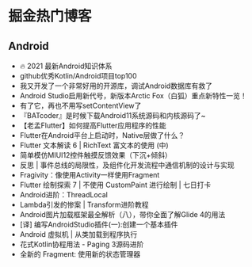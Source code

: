 # 掘金热门博客
## Android
* 🔥 2021 最新Android知识体系
* github优秀Kotlin/Android项目top100
* 我又开发了一个非常好用的开源库，调试Android数据库有救了
* Android Studio启用新代号，新版本Arctic Fox（白狐）重点新特性一览！
* 有了它，再也不用写setContentView了
* 『BATcoder』是时候下载Android11系统源码和内核源码了~
* 【老孟Flutter】如何提高Flutter应用程序的性能
* Flutter在Android平台上启动时，Native层做了什么？
* Flutter 文本解读 6 | RichText 富文本的使用 (中)
* 简单模仿MIUI12控件触摸反馈效果（下沉+倾斜）
* 反思 | 事件总线的局限性，及组件化开发流程中通信机制的设计与实现
* Fragivity：像使用Activity一样使用Fragment
* Flutter 绘制探索 7 | 不使用 CustomPaint 进行绘制 | 七日打卡
* Android进阶：ThreadLocal
* Lambda引发的惨案 | Transform进阶教程
* Android图片加载框架最全解析（八），带你全面了解Glide 4的用法
*  [译] 编写AndroidStudio插件(一):创建一个基本插件
* Android 虚拟机 | 从类加载到程序执行
* 花式Kotlin协程用法 - Paging 3源码进阶
* 全新的 Fragment: 使用新的状态管理器

